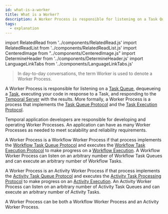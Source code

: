 ```yaml
---
id: what-is-a-worker
title: What is a Worker?
description: A Worker Process is responsible for listening on a Task Queue, dequeueing a Task, executing your code in response to a Task, and responding to the Temporal Server with the results.
tags:
  - explanation
---
```


import RelatedRead from '../components/RelatedRead.js'
import RelatedReadList from '../components/RelatedReadList.js'
import CenteredImage from "../components/CenteredImage.js"
import DetermineHeader from '../components/DetermineHeader.js'
import LanguageLinkTabs from '../components/LanguageLinkTabs.js'

<DetermineHeader
hLevel={props.hLevel}
hText={props.hText}
/>

> In day-to-day conversations, the term Worker is used to denote a Worker Process.

A Worker Process is responsible for listening on a [Task Queue](#), dequeueing a [Task](#), executing your code in response to a Task, and responding to the [Temporal Server](#) with the results.
More formally, a Worker Process is a process that implements the [Task Queue Protocol](#) and the [Task Execution Protocol](#).

Temporal application developers are responsible for developing and operating Worker Processes.
An application can have as many Worker Processes as needed to meet scalability and reliability requirements.

<CenteredImage
imagePath="/diagrams/worker-entity-relationship.svg"
imageSize="75"
title="Worker Process as a component"
/>

A Worker Process is a Workflow Worker Process if that process implements the [Workflow Task Queue Protocol](#) and executes the [Workflow Task Execution Protocol](#) to make progress on a [Workflow Execution](#).
A Workflow Worker Process can listen on an arbitrary number of Workflow Task Queues and can execute an arbitrary number of Workflow Tasks.

A Worker Process is an Activity Worker Process if that process implements the [Activity Task Queue Protocol](#) and executes the [Activity Task Processing Protocol](#) to make progress on an [Activity Execution](#).
An Activity Worker Process can listen on an arbitrary number of Activity Task Queues and can execute an arbitrary number of Activity Tasks.

A Worker Process can be both a Workflow Worker Process and an Activity Worker Process.

<CenteredImage
imagePath="/diagrams/worker-process-and-task-queues.svg"
imageSize="75"
title="Worker Process as a meta model"
/>

<RelatedReadList
readliststring="
What is a Task?#?e|
What is a Task Queue?#?e|
How to operate Worker Processes?#?og|
How to develop a Worker Process in Go?/docs/content/how-to-develop-a-worker-process-in-go?dg|
How to develop a Worker Process in Java?/docs/content/how-to-develop-a-worker-process-in-java?dg|
How to develop a Worker Process in Node.js?/docs/content/how-to-develop-a-worker-process-in-node?dg|
How to develop a Worker Process in PHP?/docs/content/how-to-develop-a-worker-process-in-php?dg"
/>
